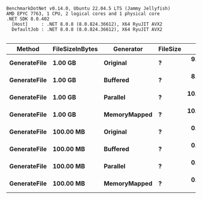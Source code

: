 ```

BenchmarkDotNet v0.14.0, Ubuntu 22.04.5 LTS (Jammy Jellyfish)
AMD EPYC 7763, 1 CPU, 2 logical cores and 1 physical core
.NET SDK 8.0.402
  [Host]     : .NET 8.0.8 (8.0.824.36612), X64 RyuJIT AVX2
  DefaultJob : .NET 8.0.8 (8.0.824.36612), X64 RyuJIT AVX2


```
| Method       | FileSizeInBytes | Generator    | FileSize | Mean      | Error    | StdDev   | StdErr   | Median    | Min       | Q1        | Q3        | Max       | Op/s   | Rank | Gen0        | Gen1        | Gen2        | Allocated  |
|------------- |---------------- |------------- |--------- |----------:|---------:|---------:|---------:|----------:|----------:|----------:|----------:|----------:|-------:|-----:|------------:|------------:|------------:|-----------:|
| **GenerateFile** | **1.00 GB**         | **Original**     | **?**        |  **9.3875 s** | **0.0311 s** | **0.0291 s** | **0.0075 s** |  **9.3965 s** |  **9.3402 s** |  **9.3687 s** |  **9.4085 s** |  **9.4259 s** | **0.1065** |    **4** |  **75000.0000** |           **-** |           **-** | **5992.32 MB** |
| **GenerateFile** | **1.00 GB**         | **Buffered**     | **?**        |  **8.3006 s** | **0.0822 s** | **0.0769 s** | **0.0198 s** |  **8.3375 s** |  **8.1421 s** |  **8.2977 s** |  **8.3454 s** |  **8.4001 s** | **0.1205** |    **3** | **682000.0000** | **682000.0000** | **682000.0000** | **5122.43 MB** |
| **GenerateFile** | **1.00 GB**         | **Parallel**     | **?**        | **10.8152 s** | **0.2519 s** | **0.7429 s** | **0.0743 s** | **10.8984 s** |  **8.9928 s** | **10.4498 s** | **11.3700 s** | **12.1976 s** | **0.0925** |    **5** |  **43000.0000** |  **42000.0000** |   **5000.0000** | **3696.98 MB** |
| **GenerateFile** | **1.00 GB**         | **MemoryMapped** | **?**        | **10.3274 s** | **0.1002 s** | **0.0888 s** | **0.0237 s** | **10.3387 s** | **10.1462 s** | **10.2851 s** | **10.3574 s** | **10.4892 s** | **0.0968** |    **5** | **101000.0000** |           **-** |           **-** | **8115.48 MB** |
| **GenerateFile** | **100.00 MB**       | **Original**     | **?**        |  **0.8353 s** | **0.0161 s** | **0.0191 s** | **0.0042 s** |  **0.8447 s** |  **0.7993 s** |  **0.8416 s** |  **0.8462 s** |  **0.8520 s** | **1.1972** |    **2** |   **7000.0000** |           **-** |           **-** |   **585.5 MB** |
| **GenerateFile** | **100.00 MB**       | **Buffered**     | **?**        |  **0.7759 s** | **0.0153 s** | **0.0260 s** | **0.0043 s** |  **0.7823 s** |  **0.7363 s** |  **0.7522 s** |  **0.7984 s** |  **0.8426 s** | **1.2889** |    **1** |  **66000.0000** |  **66000.0000** |  **66000.0000** |  **500.77 MB** |
| **GenerateFile** | **100.00 MB**       | **Parallel**     | **?**        |  **0.8680 s** | **0.0430 s** | **0.1267 s** | **0.0127 s** |  **0.8096 s** |  **0.7297 s** |  **0.7838 s** |  **0.9641 s** |  **1.2263 s** | **1.1520** |    **2** |   **4000.0000** |   **3000.0000** |   **1000.0000** |  **316.26 MB** |
| **GenerateFile** | **100.00 MB**       | **MemoryMapped** | **?**        |  **0.8954 s** | **0.0072 s** | **0.0068 s** | **0.0018 s** |  **0.8946 s** |  **0.8842 s** |  **0.8906 s** |  **0.8989 s** |  **0.9061 s** | **1.1168** |    **2** |   **9000.0000** |           **-** |           **-** |  **792.53 MB** |
